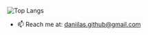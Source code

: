 ![Top Langs](https://github-readme-stats.vercel.app/api/top-langs/?username=Daniilas&layout=compact&theme=dark&count_private=true)


- 📫 Reach me at: [daniilas.github@gmail.com](mailto:daniilas.github@gmail.com)
